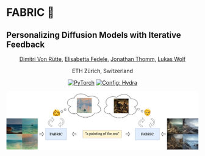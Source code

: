 # FABRIC 🎨
## Personalizing Diffusion Models with Iterative Feedback
<div align="center">
<a href="#">Dimitri Von Rütte</a>,
<a href="https://elisabettafedele.github.io/">Elisabetta Fedele</a>,
<!-- <br /> -->
<a href="#">Jonathan Thomm</a>,
<a href="https://lu-wo.github.io/">Lukas Wolf</a>

ETH Zürich, Switzerland

<a href="https://pytorch.org/get-started/locally/"><img alt="PyTorch" src="https://img.shields.io/badge/PyTorch-ee4c2c?logo=pytorch&logoColor=white"></a>
<a href="https://hydra.cc/"><img alt="Config: Hydra" src="https://img.shields.io/badge/Config-Hydra-89b8cd"></a>

![teaser](./static/images/teaser.jpg)

</div>
<br><br>

```
